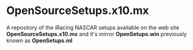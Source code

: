 # OpenSourceSetups.x10.mx
A repository of the iRacing NASCAR setups available on the web site <strong>OpenSourceSetups.x10.mx</strong> and it's mirror <strong>OpenSetups.win</strong> previously known as <strong>OpenSetups.ml</strong>
